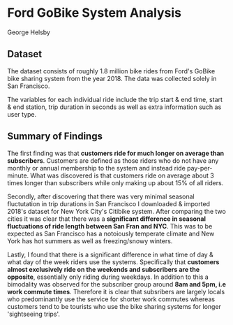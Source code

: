 # Ford GoBike System Analysis
George Helsby

## Dataset
The dataset consists of roughly 1.8 million bike rides from Ford's GoBike bike sharing system from the year 2018. The data was collected solely in San Francisco. 

The variables for each individual ride include the trip start & end time, start & end station, trip duration in seconds as well as extra information such as user type.

## Summary of Findings
The first finding was that **customers ride for much longer on average than subscribers**. Customers are defined as those riders who do not have any monthly or annual membership to the system and instead ride pay-per-minute. What was discovered is that customers ride on average about 3 times longer than subscribers while only making up about 15% of all riders.

Secondly, after discovering that there was very minimal seasonal fluctutation in trip durations in San Francisco I downloaded & imported 2018's dataset for New York City's Citibike system. After comparing the two cities it was clear that there was a **significant difference in seasonal fluctuations of ride length between San Fran and NYC**. This was to be expected as San Francisco has a notoiously temperate climate and New York has hot summers as well as freezing/snowy winters. 

Lastly, I found that there is a significant difference in what time of day & what day of the week riders use the systems. Specifically that **customers almost exclusively ride on the weekends and subscribers are the opposite**, essentially only riding during weekdays. In addition to this a bimodality was observed for the subscriber group around **8am and 5pm, i.e work commute times**. Therefore it is clear that subsribers are largely locals who predominantly use the service for shorter work commutes whereas customers tend to be tourists who use the bike sharing systems for longer 'sightseeing trips'.
